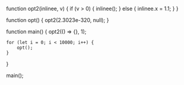 
function opt2(inlinee, v) {
    if (v > 0) {
        inlinee();
    } else {
        inlinee.x = 1.1;
    }
}

function opt() {
    opt2(2.3023e-320, null);
}

function main() {
    opt2(() => {}, 1);  

    for (let i = 0; i < 10000; i++) {
        opt();
    }
}

main();

